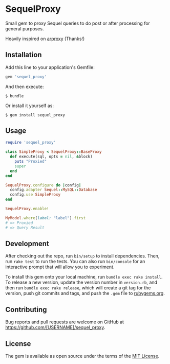 # SequelProxy

Small gem to proxy Sequel queries to do post or after processing for general purposes.

Heavily inspired on [arproxy](https://github.com/cookpad/arproxy) (Thanks!)

## Installation

Add this line to your application's Gemfile:

```ruby
gem 'sequel_proxy'
```

And then execute:

    $ bundle

Or install it yourself as:

    $ gem install sequel_proxy

## Usage

```ruby
require 'sequel_proxy'

class SimpleProxy < SequelProxy::BaseProxy
  def execute(sql, opts = nil, &block)
    puts "Proxied"
    super
  end
end

SequelProxy.configure do |config|
  config.adapter Sequel::MySQL::Database
  config.use SimpleProxy
end

SequelProxy.enable!

MyModel.where(label: "label").first
# => Proxied
# => Query Result
```

## Development

After checking out the repo, run `bin/setup` to install dependencies. Then, run `rake test` to run the tests. You can also run `bin/console` for an interactive prompt that will allow you to experiment.

To install this gem onto your local machine, run `bundle exec rake install`. To release a new version, update the version number in `version.rb`, and then run `bundle exec rake release`, which will create a git tag for the version, push git commits and tags, and push the `.gem` file to [rubygems.org](https://rubygems.org).

## Contributing

Bug reports and pull requests are welcome on GitHub at https://github.com/[USERNAME]/sequel_proxy.


## License

The gem is available as open source under the terms of the [MIT License](http://opensource.org/licenses/MIT).
